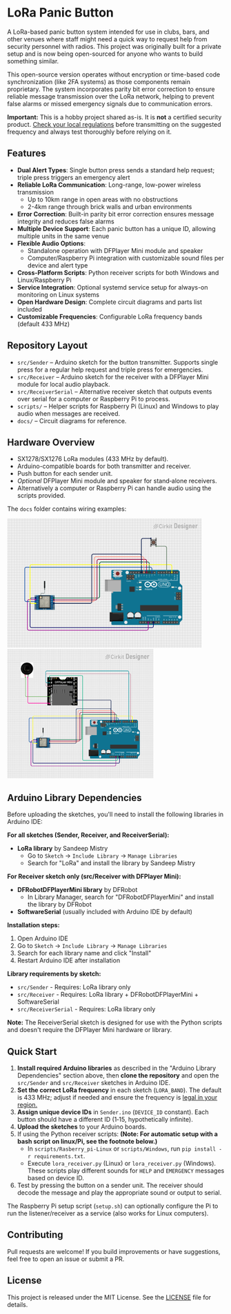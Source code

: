 # LoRa Panic Button

A LoRa-based panic button system intended for use in clubs, bars, and other venues where staff might need a quick way to request help from security personnel with radios. This project was originally built for a private setup and is now being open-sourced for anyone who wants to build something similar.

This open-source version operates without encryption or time-based code synchronization (like 2FA systems) as those components remain proprietary. The system incorporates parity bit error correction to ensure reliable message transmission over the LoRa network, helping to prevent false alarms or missed emergency signals due to communication errors.

**Important:** This is a hobby project shared as-is. It is **not** a certified security product. [Check your local regulations](https://letmegooglethat.com/?q=legal+local+frequency+ranges+MHz) before transmitting on the suggested frequency and always test thoroughly before relying on it.

## Features

- **Dual Alert Types**: Single button press sends a standard help request; triple press triggers an emergency alert
- **Reliable LoRa Communication**: Long-range, low-power wireless transmission
  - Up to 10km range in open areas with no obstructions
  - 2-4km range through brick walls and urban environments
- **Error Correction**: Built-in parity bit error correction ensures message integrity and reduces false alarms
- **Multiple Device Support**: Each panic button has a unique ID, allowing multiple units in the same venue
- **Flexible Audio Options**: 
  - Standalone operation with DFPlayer Mini module and speaker
  - Computer/Raspberry Pi integration with customizable sound files per device and alert type
- **Cross-Platform Scripts**: Python receiver scripts for both Windows and Linux/Raspberry Pi
- **Service Integration**: Optional systemd service setup for always-on monitoring on Linux systems
- **Open Hardware Design**: Complete circuit diagrams and parts list included
- **Customizable Frequencies**: Configurable LoRa frequency bands (default 433 MHz)

## Repository Layout

- `src/Sender` – Arduino sketch for the button transmitter. Supports single press for a regular help request and triple press for emergencies.
- `src/Receiver` – Arduino sketch for the receiver with a DFPlayer Mini module for local audio playback.
- `src/ReceiverSerial` – Alternative receiver sketch that outputs events over serial for a computer or Raspberry Pi to process.
- `scripts/` – Helper scripts for Raspberry Pi (Linux) and Windows to play audio when messages are received.
- `docs/` – Circuit diagrams for reference.

## Hardware Overview

- SX1278/SX1276 LoRa modules (433 MHz by default).
- Arduino-compatible boards for both transmitter and receiver.
- Push button for each sender unit.
- *Optional* DFPlayer Mini module and speaker for stand‑alone receivers.
- Alternatively a computer or Raspberry Pi can handle audio using the scripts provided.

The `docs` folder contains wiring examples:

<img src="docs/sender_circuit.png" height="300" alt="Sender circuit"><img src="docs/receiver_DFP_circuit.png" height="300" alt="Receiver with DFPlayer">

## Arduino Library Dependencies

Before uploading the sketches, you'll need to install the following libraries in Arduino IDE:

**For all sketches (Sender, Receiver, and ReceiverSerial):**
- **LoRa library** by Sandeep Mistry
  - Go to `Sketch` → `Include Library` → `Manage Libraries`
  - Search for "LoRa" and install the library by Sandeep Mistry

**For Receiver sketch only (src/Receiver with DFPlayer Mini):**
- **DFRobotDFPlayerMini library** by DFRobot
  - In Library Manager, search for "DFRobotDFPlayerMini" and install the library by DFRobot
- **SoftwareSerial** (usually included with Arduino IDE by default)

**Installation steps:**
1. Open Arduino IDE
2. Go to `Sketch` → `Include Library` → `Manage Libraries`
3. Search for each library name and click "Install"
4. Restart Arduino IDE after installation

**Library requirements by sketch:**
- `src/Sender` - Requires: LoRa library only
- `src/Receiver` - Requires: LoRa library + DFRobotDFPlayerMini + SoftwareSerial
- `src/ReceiverSerial` - Requires: LoRa library only

**Note:** The ReceiverSerial sketch is designed for use with the Python scripts and doesn't require the DFPlayer Mini hardware or library.

## Quick Start

1. **Install required Arduino libraries** as described in the "Arduino Library Dependencies" section above, then **clone the repository** and open the `src/Sender` and `src/Receiver` sketches in Arduino IDE.
2. **Set the correct LoRa frequency** in each sketch (`LORA_BAND`). The default is 433 MHz; adjust if needed and ensure the frequency is [legal in your region.](https://letmegooglethat.com/?q=legal+local+frequency+ranges+MHz)
3. **Assign unique device IDs** in `Sender.ino` (`DEVICE_ID` constant). Each button should have a different ID (1‑15, hypothetically infinite).
4. **Upload the sketches** to your Arduino boards.
5. If using the Python receiver scripts: **(Note: For automatic setup with a bash script on linux/Pi, see the footnote below.)**
   - In `scripts/Rasberry_pi-Linux` or `scripts/Windows`, run `pip install -r requirements.txt`.
   - Execute `lora_receiver.py` (Linux) or `lora_receiver.py` (Windows). These scripts play different sounds for `HELP` and `EMERGENCY` messages based on device ID.
6. Test by pressing the button on a sender unit. The receiver should decode the message and play the appropriate sound or output to serial.

The Raspberry Pi setup script (`setup.sh`) can optionally configure the Pi to run the listener/receiver as a service (also works for Linux computers).

## Contributing

Pull requests are welcome! If you build improvements or have suggestions, feel free to open an issue or submit a PR.

## License

This project is released under the MIT License. See the [LICENSE](LICENSE) file for details.
